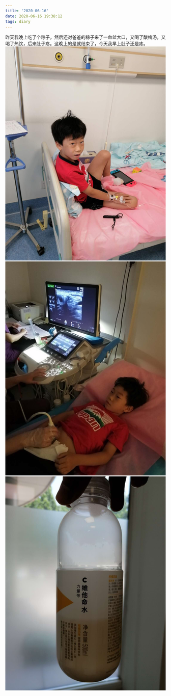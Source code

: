```yaml
---
title: '2020-06-16'
date: 2020-06-16 19:38:12
tags: diary
---
```

昨天我晚上吃了个粽子，然后还对爸爸的粽子来了一血盆大口，又喝了酸梅汤，又喝了热饮，后来肚子疼。这晚上的是就结束了，今天我早上肚子还是疼。
![imge1](/images/671592397154_.pic.jpg)
![imge1](/images/681592397155_.pic.jpg)
![imge1](/images/701592397157_.pic.jpg)
